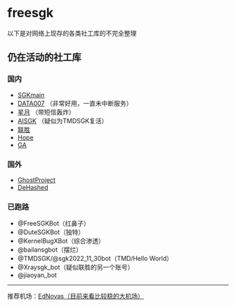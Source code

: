 # freesgk
以下是对网络上现存的各类社工库的不完全整理

## 仍在活动的社工库
### 国内
* [SGKmain](https://t.me/SGKmainNEWbot?start=IVT51DBC530)
* [DATA007](https://t.me/DATA_007bot?start=6925f68521) （非常好用，一直未中断服务）
* [星月](https://t.me/XY_SGKBOT?start=1373357360) （带短信轰炸）
* [AISGK](http://t.me/aishegongkubot?start=AISGK_KPJUQCS1) （疑似为TMDSGK复活）
* [联胜](https://t.me/Zonesgk_bot?start=PUYUUTYUXO)
* [Hope](https://t.me/HereisHopeBot?start=1373357360)
* [GA](https://t.me/gaplcbot?start=1373357360)

### 国外
* [GhostProject](https://ghostproject.fr/)
* [DeHashed](https://www.dehashed.com/)

### 已跑路
* @FreeSGKBot（红鼻子）
* @DuteSGKBot（独特）
* @KernelBugXBot（综合渗透）
* @bailansgbot（摆烂）
* @TMDSGK/@sgk2022_11_30bot（TMD/Hello World）
* @Xraysgk_bot（疑似联胜的另一个账号）
* @jiaoyan_bot

----

推荐机场：[EdNovas（目前来看比较稳的大机场）](https://cdn.ednovas.org/#/register?code=L1yrMbl7)
